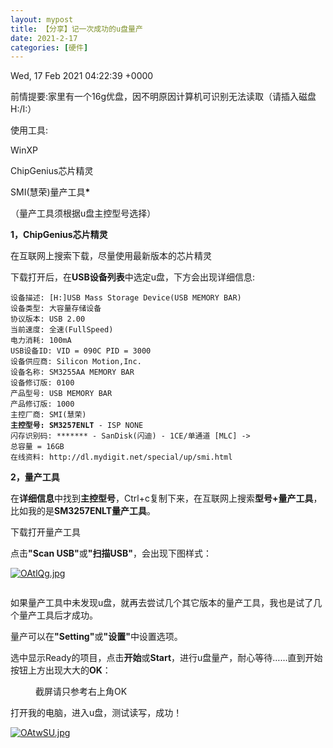 ```yaml
---
layout: mypost
title: 【分享】记一次成功的u盘量产
date: 2021-2-17
categories: [硬件]
---
```


Wed, 17 Feb 2021 04:22:39 +0000
<p>前情提要:家里有一个16g优盘，因不明原因计算机可识别无法读取（请插入磁盘H:/I:）</p>
<!-- /wp:paragraph -->

<!-- wp:paragraph -->
<p>使用工具:</p>
<!-- /wp:paragraph -->

<!-- wp:paragraph -->
<p>WinXP</p>
<!-- /wp:paragraph -->

<!-- wp:paragraph -->
<p>ChipGenius芯片精灵</p>
<!-- /wp:paragraph -->

<!-- wp:paragraph -->
<p>SMI(慧荣)量产工具<strong>*</strong></p>
<!-- /wp:paragraph -->

<!-- wp:paragraph -->
<p><span class="has-inline-color has-cyan-bluish-gray-color">（量产工具须根据u盘主控型号选择）</span></p>
<!-- /wp:paragraph -->

<!-- wp:paragraph -->
<p></p>
<!-- /wp:paragraph -->

<!-- wp:paragraph -->
<p><strong>1，ChipGenius芯片精灵</strong></p>
<!-- /wp:paragraph -->

<!-- wp:paragraph -->
<p>在互联网上搜索下载，尽量使用最新版本的芯片精灵</p>
<!-- /wp:paragraph -->

<!-- wp:paragraph -->
<p>下载打开后，在<strong>USB设备列表</strong>中选定u盘，下方会出现详细信息:</p>
<!-- /wp:paragraph -->

<!-- wp:code -->
<pre class="wp-block-code"><code>设备描述: &#91;H:]USB Mass Storage Device(USB MEMORY BAR)　
设备类型: 大容量存储设备　
协议版本: USB 2.00　
当前速度: 全速(FullSpeed)　
电力消耗: 100mA 
USB设备ID: VID = 090C PID = 3000
设备供应商: Silicon Motion,Inc.　
设备名称: SM3255AA MEMORY BAR
设备修订版: 0100　
产品型号: USB MEMORY BAR
产品修订版: 1000　
主控厂商: SMI(慧荣)　
<strong>主控型号: SM3257ENLT</strong> - ISP NONE
闪存识别码: ******* - SanDisk(闪迪) - 1CE/单通道 &#91;MLC] -> 
总容量 = 16GB　
在线资料: http://dl.mydigit.net/special/up/smi.html</code></pre>
<!-- /wp:code -->

<!-- wp:paragraph -->
<p><strong>2，量产工具</strong></p>
<!-- /wp:paragraph -->

<!-- wp:paragraph -->
<p>在<strong>详细信息</strong>中找到<strong>主控型号</strong>，Ctrl+c复制下来，在互联网上搜索<strong>型号+量产工具</strong>，比如我的是<strong>SM3257ENLT量产工具</strong>。</p>
<!-- /wp:paragraph -->

<!-- wp:paragraph -->
<p>下载打开量产工具</p>
<!-- /wp:paragraph -->

<!-- wp:paragraph -->
<p>点击<strong>"Scan USB"</strong>或<strong>"扫描USB"</strong>，会出现下图样式：</p>
<!-- /wp:paragraph -->

[![OAtlQg.jpg](https://s1.ax1x.com/2022/05/03/OAtlQg.jpg)](https://imgtu.com/i/OAtlQg)

<!-- wp:image {"id":59,"sizeSlug":"large","linkDestination":"attachment"} -->
<figure class="wp-block-image size-large"><a href="http://wuko.top/?attachment_id=59"><img src="http://wuko.top/wp-content/uploads/2021/02/Screenshot_20210217113019_compress97-1024x751.jpg" alt="" class="wp-image-59"/></a></figure>
<!-- /wp:image -->

<!-- wp:paragraph -->
<p>如果量产工具中未发现u盘，就再去尝试几个其它版本的量产工具，我也是试了几个量产工具后才成功。</p>
<!-- /wp:paragraph -->

<!-- wp:paragraph -->
<p>量产可以在<strong>"Setting"</strong>或<strong>"设置"</strong>中设置选项。</p>
<!-- /wp:paragraph -->

<!-- wp:paragraph -->
<p>选中显示Ready的项目，点击<strong>开始</strong>或<strong>Start</strong>，进行u盘量产，耐心等待……直到开始按钮上方出现大大的<strong>OK</strong>：</p>
<!-- /wp:paragraph -->

<!-- wp:image {"id":60,"sizeSlug":"large","linkDestination":"attachment"} -->
<figure class="wp-block-image size-large"><a href="http://wuko.top/?attachment_id=60"><img src="http://wuko.top/wp-content/uploads/2021/02/Screenshot_20210217113256_compress78-1024x758.jpg" alt="" class="wp-image-60"/></a><figcaption><span class="has-inline-color has-cyan-bluish-gray-color">截屏请只参考右上角OK</span></figcaption></figure>
<!-- /wp:image -->

<!-- wp:paragraph -->
<p>打开我的电脑，进入u盘，测试读写，成功！</p>
<!-- /wp:paragraph -->

[![OAtwSU.jpg](https://s1.ax1x.com/2022/05/03/OAtwSU.jpg)](https://imgtu.com/i/OAtwSU)